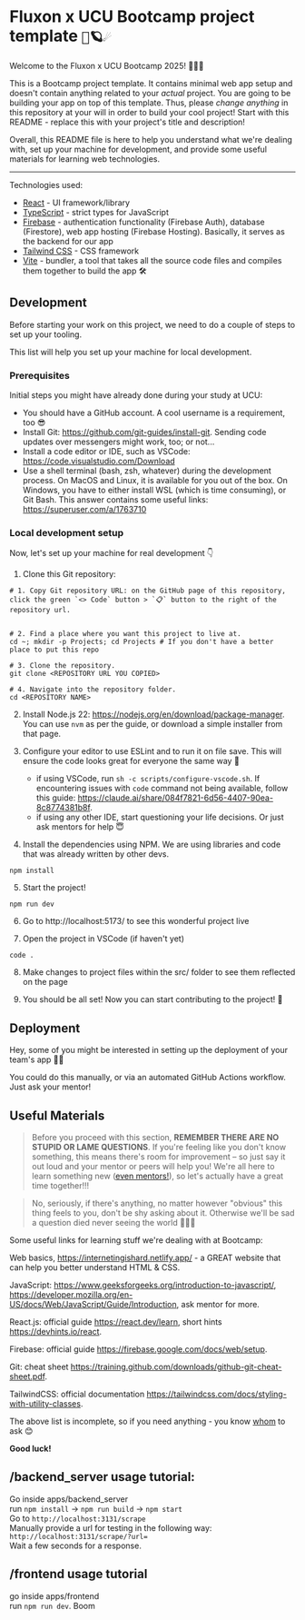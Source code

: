 # Fluxon x UCU Bootcamp project template `💫🪐☄️`

Welcome to the Fluxon x UCU Bootcamp 2025! 👋👋👋

This is a Bootcamp project template. It contains minimal web app setup and doesn't contain anything related to your _actual_ project. You are going to be building your app on top of this template. Thus, please _change anything_ in this repository at your will in order to build your cool project! Start with this README - replace this with your project's title and description!

Overall, this README file is here to help you understand what we're dealing with, set up your machine for development, and provide some useful materials for learning web technologies.

---

Technologies used:

- [React](https://react.dev/) - UI framework/library
- [TypeScript](https://www.typescriptlang.org/) - strict types for JavaScript
- [Firebase](https://firebase.google.com/docs) - authentication functionality (Firebase Auth), database (Firestore), web app hosting (Firebase Hosting). Basically, it serves as the backend for our app
- [Tailwind CSS](https://tailwindcss.com/) - CSS framework
- [Vite](https://vitejs.dev/) - bundler, a tool that takes all the source code files and compiles them together to build the app 🛠️

## Development

Before starting your work on this project, we need to do a couple of steps to set up your tooling.

This list will help you set up your machine for local development.

### Prerequisites

Initial steps you might have already done during your study at UCU:

- You should have a GitHub account. A cool username is a requirement, too 😎
- Install Git: https://github.com/git-guides/install-git. Sending code updates over messengers might work, too; or not...
- Install a code editor or IDE, such as VSCode: https://code.visualstudio.com/Download
- Use a shell terminal (bash, zsh, whatever) during the development process. On MacOS and Linux, it is available for you out of the box. On Windows, you have to either install WSL (which is time consuming), or Git Bash. This answer contains some useful links: https://superuser.com/a/1763710

### Local development setup

Now, let's set up your machine for real development 👇

1. Clone this Git repository:

```shell
# 1. Copy Git repository URL: on the GitHub page of this repository, click the green `<> Code` button > `📋` button to the right of the repository url.


# 2. Find a place where you want this project to live at.
cd ~; mkdir -p Projects; cd Projects # If you don't have a better place to put this repo

# 3. Clone the repository.
git clone <REPOSITORY URL YOU COPIED>

# 4. Navigate into the repository folder.
cd <REPOSITORY NAME>
```

2. Install Node.js 22: https://nodejs.org/en/download/package-manager. You can use `nvm` as per the guide, or download a simple installer from that page.

3. Configure your editor to use ESLint and to run it on file save. This will ensure the code looks great for everyone the same way 💅

   - if using VSCode, run `sh -c scripts/configure-vscode.sh`. If encountering issues with `code` command not being available, follow this guide: https://claude.ai/share/084f7821-6d56-4407-90ea-8c8774381b8f.
   - if using any other IDE, start questioning your life decisions. Or just ask mentors for help 😇

4. Install the dependencies using NPM. We are using libraries and code that was already written by other devs.

```shell
npm install
```

5. Start the project!

```shell
npm run dev
```

6. Go to http://localhost:5173/ to see this wonderful project live

7. Open the project in VSCode (if haven't yet)

```shell
code .
```

8. Make changes to project files within the src/ folder to see them reflected on the page

9. You should be all set! Now you can start contributing to the project! 🤘

## Deployment

Hey, some of you might be interested in setting up the deployment of your team's app 👀🚀

You could do this manually, or via an automated GitHub Actions workflow. Just ask your mentor!

## Useful Materials

> Before you proceed with this section, **REMEMBER THERE ARE NO STUPID OR LAME QUESTIONS**. If you're feeling like you don't know something, this means there's room for improvement – so just say it out loud and your mentor or peers will help you! We're all here to learn something new ([even mentors!](https://github.com/user-attachments/assets/c0c34e3a-8c5b-4bd8-9a8e-41c66bacece5)), so let's actually have a great time together!!!

> No, seriously, if there's anything, no matter however "obvious" this thing feels to you, don't be shy asking about it. Otherwise we'll be sad a question died never seeing the world 🥀🥀🥀

Some useful links for learning stuff we're dealing with at Bootcamp:

Web basics, https://internetingishard.netlify.app/ - a GREAT website that can help you better understand HTML & CSS.

JavaScript: https://www.geeksforgeeks.org/introduction-to-javascript/, https://developer.mozilla.org/en-US/docs/Web/JavaScript/Guide/Introduction, ask mentor for more.

React.js: official guide https://react.dev/learn, short hints https://devhints.io/react.

Firebase: official guide https://firebase.google.com/docs/web/setup.

Git: cheat sheet https://training.github.com/downloads/github-git-cheat-sheet.pdf.

TailwindCSS: official documentation https://tailwindcss.com/docs/styling-with-utility-classes.

The above list is incomplete, so if you need anything - you know [whom](https://github.com/FluxonApps/ucu-summer-school-project-template/assets/86969397/f93ff07b-f70e-476d-9ed5-14f25d474a53) to ask 😊

**Good luck!**

## /backend_server usage tutorial:

Go inside apps/backend_server \
run `npm install` -> `npm run build` -> `npm start` \
Go to `http://localhost:3131/scrape` \
Manually provide a url for testing in the following way:
`http://localhost:3131/scrape/?url=` \
Wait a few seconds for a response.

## /frontend usage tutorial

go inside apps/frontend \
run `npm run dev`.
Boom
